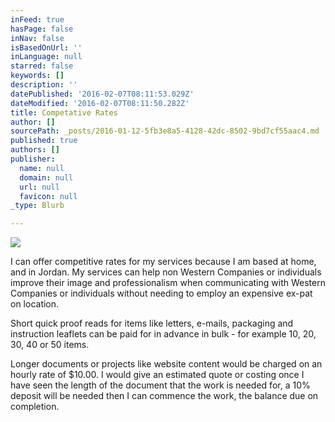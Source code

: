 ```yaml
---
inFeed: true
hasPage: false
inNav: false
isBasedOnUrl: ''
inLanguage: null
starred: false
keywords: []
description: ''
datePublished: '2016-02-07T08:11:53.029Z'
dateModified: '2016-02-07T08:11:50.282Z'
title: Competative Rates
author: []
sourcePath: _posts/2016-01-12-5fb3e8a5-4128-42dc-8502-9bd7cf55aac4.md
published: true
authors: []
publisher:
  name: null
  domain: null
  url: null
  favicon: null
_type: Blurb

---
```

![](https://s3-us-west-2.amazonaws.com/the-grid-img/p/9359362bfff41a1d3e2534b3f3140f47e5e21eac.jpg)

I can offer competitive rates for my services because I am based at home, and in Jordan. My services can help non Western Companies or individuals improve their image and professionalism when communicating with Western Companies or individuals without needing to employ an expensive ex-pat on location.

Short quick proof reads for items like letters, e-mails, packaging and instruction leaflets can be paid for in advance in bulk - for example 10, 20, 30, 40 or 50 items. 

Longer documents or projects like website content would be charged on an hourly rate of $10.00\. I would give an estimated quote or costing once I have seen the length of the document that the work is needed for, a 10% deposit will be needed then I can commence the work, the balance due on completion.